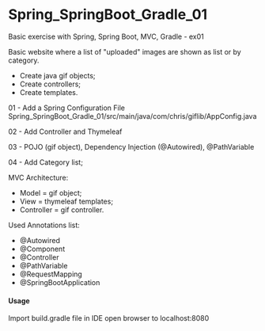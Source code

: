 # Spring_SpringBoot_Gradle_01
Basic exercise with Spring, Spring Boot, MVC, Gradle - ex01

Basic website where a list of "uploaded" images are shown as list or by category.

- Create java gif objects;
- Create controllers;
- Create templates.


01 - Add a Spring Configuration File
	Spring_SpringBoot_Gradle_01/src/main/java/com/chris/giflib/AppConfig.java
	
02 - Add Controller and Thymeleaf

03 - POJO (gif object), Dependency Injection (@Autowired), @PathVariable

04 - Add Category list; </br>

MVC Architecture: </br>
- Model = gif object; </br>
- View = thymeleaf templates; </br>
- Controller = gif controller.

Used Annotations list:
- @Autowired
- @Component
- @Controller
- @PathVariable
- @RequestMapping
- @SpringBootApplication

#### Usage
Import build.gradle file in IDE
open browser to localhost:8080

